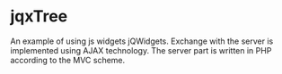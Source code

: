 # jqxTree
An example of using js widgets jQWidgets. Exchange with the server is implemented using AJAX technology. The server part is written in PHP according to the MVC scheme.
